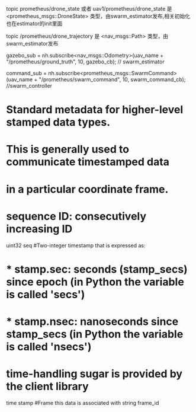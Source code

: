 <!--
 * @Author: lcf
 * @Date: 2022-02-01 00:18:41
 * @LastEditors: lcf
 * @LastEditTime: 2022-02-01 01:25:42
 * @FilePath: /swarm_ws2/README.md
 * @Description: 
 * 
-->

topic prometheus/drone_state 或者 uav1/prometheus/drone_state 是 <prometheus_msgs::DroneState> 类型，由swarm_estimator发布,相关初始化也在estimator的init里面

topic /prometheus/drone_trajectory 是 <nav_msgs::Path> 类型，由swarm_estimator发布

gazebo_sub = nh.subscribe<nav_msgs::Odometry>(uav_name + "/prometheus/ground_truth", 10, gazebo_cb); // swarm_estimator

command_sub = nh.subscribe<prometheus_msgs::SwarmCommand>(uav_name + "/prometheus/swarm_command", 10, swarm_command_cb); //swarm_controller

# Standard metadata for higher-level stamped data types.
# This is generally used to communicate timestamped data 
# in a particular coordinate frame.
# 
# sequence ID: consecutively increasing ID 
uint32 seq
#Two-integer timestamp that is expressed as:
# * stamp.sec: seconds (stamp_secs) since epoch (in Python the variable is called 'secs')
# * stamp.nsec: nanoseconds since stamp_secs (in Python the variable is called 'nsecs')
# time-handling sugar is provided by the client library
time stamp
#Frame this data is associated with
string frame_id